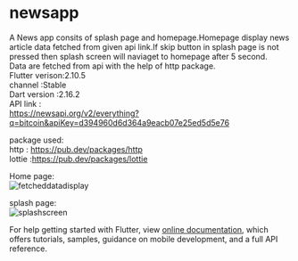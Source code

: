# newsapp

A News app consits of splash page and homepage.Homepage display  news article data fetched from given api link.If skip button in splash page is not pressed then splash screen will naviaget to homepage after 5 second. <br/>
Data are fetched from api with the help of http package.<br/>
Flutter verison:2.10.5<br/>
channel :Stable<br/>
Dart version :2.16.2<br/>
API link :<br/>
https://newsapi.org/v2/everything?q=bitcoin&apiKey=d394960d6d364a9eacb07e25ed5d5e76 <br/>

package used:<br/>
http : https://pub.dev/packages/http <br/>
lottie :https://pub.dev/packages/lottie <br/>

Home page:<br/>
![fetcheddatadisplay](https://user-images.githubusercontent.com/35887583/164889647-f0c86692-1f76-4a84-9e04-8139b2b5809a.png)<br/>

splash page:<br/>
![splashscreen](https://user-images.githubusercontent.com/35887583/164889664-86155502-2cf5-4b6b-a047-dca9681986ef.png)
<br/>







For help getting started with Flutter, view
[online documentation](https://flutter.dev/docs), which offers tutorials,
samples, guidance on mobile development, and a full API reference.
